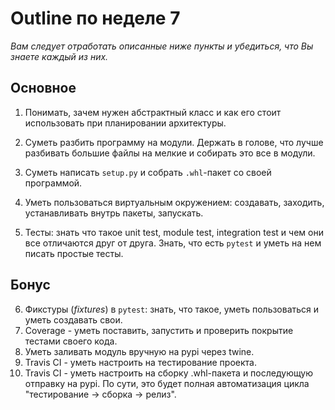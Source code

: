 # Outline по неделе 7
_Вам следует отработать описанные ниже пункты и убедиться, что Вы знаете каждый из них._
## Основное
1. Понимать, зачем нужен абстрактный класс и как его стоит использовать при планировании архитектуры.

2. Суметь разбить программу на модули.
Держать в голове, что лучше разбивать большие файлы на мелкие и собирать это все в модули.

3. Суметь написать `setup.py` и собрать `.whl`-пакет со своей программой.

4. Уметь пользоваться виртуальным окружением: создавать, заходить, устанавливать внутрь пакеты, запускать.

5. Тесты: знать что такое unit test, module test, integration test и чем они все отличаются друг от друга.
Знать, что есть `pytest` и уметь на нем писать простые тесты.

## Бонус
6. Фикстуры (_fixtures_) в `pytest`: знать, что такое, уметь пользоваться и уметь создавать свои.
7. Coverage - уметь поставить, запустить и проверить покрытие тестами своего кода.
8. Уметь заливать модуль вручную на pypi через twine.
8. Travis CI - уметь настроить на тестирование проекта.
9. Travis CI - уметь настроить на сборку .whl-пакета и последующую отправку на pypi.
По сути, это будет полная автоматизация цикла "тестирование -> сборка -> релиз".
